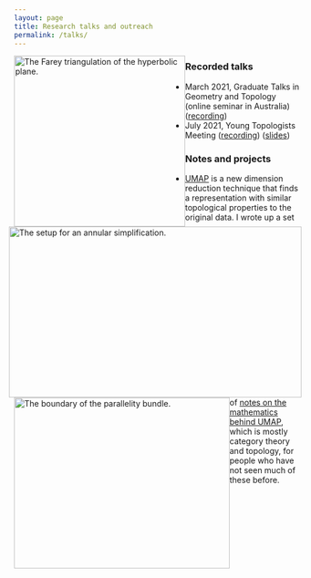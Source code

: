 ```yaml
---
layout: page
title: Research talks and outreach
permalink: /talks/
---
```


<span style="float: left;">
    <a href="../files/Farey.pdf"><img src="../files/Farey.jpg" alt="The Farey triangulation of the hyperbolic plane." title="The Farey triangulation of the hyperbolic plane." width=300 height=300 ></a>
</span>
<span style="float: right;">
    <img src="../files/ann_simp.pdf" alt="The setup for an annular simplification." title="The setup for an annular simplification." width=513 height=300 >
</span>
<span style="float: left;">
    <img src="../files/parallelity.pdf" alt="The boundary of the parallelity bundle." title="The boundary of the parallelity bundle." width=378 height=300 >
</span>


### Recorded talks
- March 2021, Graduate Talks in Geometry and Topology (online seminar in Australia) ([recording](https://www.youtube.com/watch?v=zcdl9e1jyik))
- July 2021, Young Topologists Meeting ([recording](https://www.youtube.com/watch?v=hiYoG8YrVvk&list=PLsI59GhuoupLzE3rvHI8ZBaJvaISp06ox&index=17)) ([slides](/files/YTM_2021_slides.pdf))

### Notes and projects

- [UMAP](https://github.com/lmcinnes/umap/) is a new dimension reduction technique that finds a representation with similar topological properties to the original data.
I wrote up a set of [notes on the mathematics behind UMAP](files/Maths_of_UMAP.pdf), which is mostly category theory and topology, for people who have not seen much of these before.

